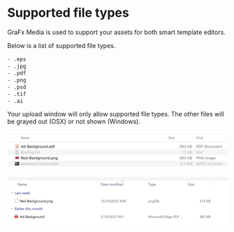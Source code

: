 # Supported file types

GraFx Media is used to support your assets for both smart template editors.

Below is a list of supported file types.

	- .eps
	- .jpg
	- .pdf
	- .png
	- .psd
	- .tif
	- .ai
	
Your upload window will only allow supported file types. The other files will be grayed out (OSX) or not shown (Windows).

![image](filetypes.png)

![image](filetypes-windows.png)
